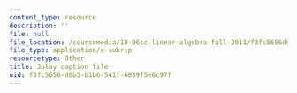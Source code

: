 ```yaml
---
content_type: resource
description: ''
file: null
file_location: /coursemedia/18-06sc-linear-algebra-fall-2011/f3fc5656d0b3b1b6541f6039f5e6c97f_6-wh6yvk6uc.srt
file_type: application/x-subrip
resourcetype: Other
title: 3play caption file
uid: f3fc5656-d0b3-b1b6-541f-6039f5e6c97f
---
```

